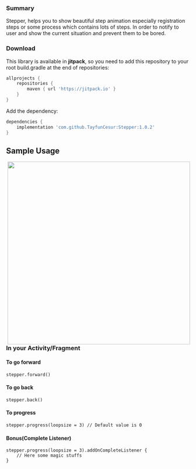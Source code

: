 ### Summary  
Stepper, helps you to show beautiful step animation especially registration steps or some process which contains lots of steps. In order to notify to user and show the current situation and prevent them to be bored.

### Download

This library is available in **jitpack**, so you need to add this repository to your root build.gradle at the end of repositories:
   
```groovy  
allprojects {
    repositories {
        maven { url 'https://jitpack.io' }
    }
}
```
Add the dependency:

```groovy 
dependencies {
    implementation 'com.github.TayfunCesur:Stepper:1.0.2'
}
``` 

## Sample Usage  

<img height="500" align="right" src="https://github.com/Gabriel-Gershberg-Dev/ProgressStepperView/assets/64218293/fd17f30f-6079-4c1b-908d-f2eac84f2767"></img>

### In your Activity/Fragment
#### To go forward
```
stepper.forward()
```
#### To go back
```
stepper.back()
```
#### To progress
```
stepper.progress(loopsize = 3) // Default value is 0
```




#### Bonus(Complete Listener)
```
stepper.progress(loopsize = 3).addOnCompleteListener {
    // Here some magic stuffs
}
```
